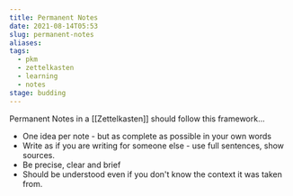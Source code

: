 ```yaml
---
title: Permanent Notes
date: 2021-08-14T05:53
slug: permanent-notes
aliases:
tags:
  - pkm
  - zettelkasten
  - learning
  - notes
stage: budding
---
```


Permanent Notes in a [[Zettelkasten]] should follow this framework...

- One idea per note - but as complete as possible in your own words
- Write as if you are writing for someone else - use full sentences, show sources.
- Be precise, clear and brief
- Should be understood even if you don't know the context it was taken from.
